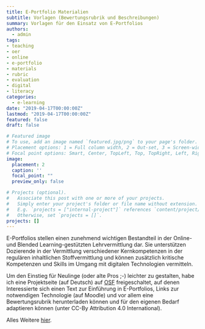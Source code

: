 ```yaml
---
title: E-Portfolio Materialien
subtitle: Vorlagen (Bewertungsrubrik und Beschreibungen)
summary: Vorlagen für den Einsatz von E-Portfolios
authors:
  - admin
tags:
- teaching
- oer
- online
- e-portfolio
- materials
- rubric
- evaluation
- digital
- literacy
categories:
  - e-learning
date: "2019-04-17T00:00:00Z"
lastmod: "2019-04-17T00:00:00Z"
featured: false
draft: false

# Featured image
# To use, add an image named `featured.jpg/png` to your page's folder.
# Placement options: 1 = Full column width, 2 = Out-set, 3 = Screen-width
# Focal point options: Smart, Center, TopLeft, Top, TopRight, Left, Right, BottomLeft, Bottom, BottomRight
image:
  placement: 2
  caption: ''
  focal_point: ""
  preview_only: false

# Projects (optional).
#   Associate this post with one or more of your projects.
#   Simply enter your project's folder or file name without extension.
#   E.g. `projects = ["internal-project"]` references `content/project/deep-learning/index.md`.
#   Otherwise, set `projects = []`.
projects: []
---
```

E-Portfolios stellen einen zunehmend wichtigen Bestandteil in der Online- und Blended Learning-gestützten Lehrvermittlung dar. Sie unterstützen Dozierende in der Vermittlung verschiedener Kernkompetenzen in der regulären inhaltlichen Stoffvermittlung und können zusätzlich kritische Kompetenzen und Skills im Umgang mit digitalen Technologien vermitteln.

Um den Einstieg für Neulinge (oder alte Pros ;-) leichter zu gestalten, habe ich eine Projektseite (auf Deutsch) auf [OSF](https://osf.io/x6bn8/?view_only=4efa533d937c4fc88ea94a613182b2bc) freigeschaltet, auf denen Interessierte sich einen Text zur Einführung in E-Portfolios, Links zur notwendigen Technologie (auf Moodle) und vor allem eine Bewertungsrubrik herunterladen können und für den eigenen Bedarf adaptieren können (unter CC-By Attribution 4.0 International).

Alles Weitere [hier](https://osf.io/x6bn8/?view_only=4efa533d937c4fc88ea94a613182b2bc).
